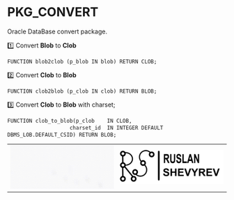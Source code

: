 # PKG_CONVERT

Oracle DataBase convert package.

:one: Convert **Blob** to **Clob**

```
FUNCTION blob2clob (p_blob IN blob) RETURN CLOB;
```

:two: Convert **Clob** to **Blob**

```
FUNCTION clob2blob (p_clob IN clob) RETURN BLOB;
```

:three: Convert **Clob** to **Blob** with charset;

```
FUNCTION clob_to_blob(p_clob	IN CLOB,
					charset_id	IN INTEGER DEFAULT DBMS_LOB.DEFAULT_CSID) RETURN BLOB;
```

<table>
	<tr>
		<td valign="center" width="49%"><img src="https://github.com/Ruslan-Shevyrev/Ruslan-Shevyrev/blob/main/logoRS/logo_mini.gif" title="logo"></td>
		<td valign="center" width="49%"><img src="https://github.com/Ruslan-Shevyrev/Ruslan-Shevyrev/blob/main/logoRS/logoRS_FULL.png" title="RuslanShevyrev"></td>
	</tr>
</table>